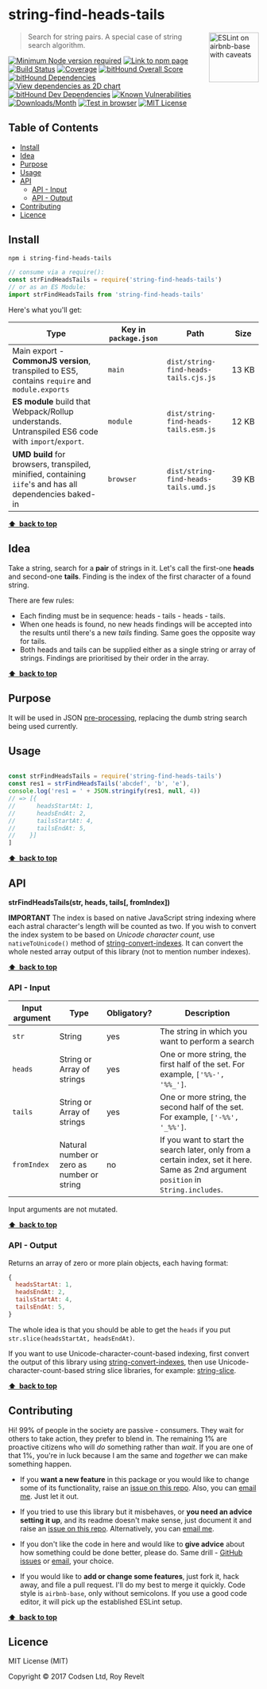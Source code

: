 # string-find-heads-tails

<a href="https://github.com/revelt/eslint-on-airbnb-base-badge" style="float: right; padding: 0 0 20px 20px;"><img src="https://cdn.rawgit.com/revelt/eslint-on-airbnb-base-badge/0c3e46c9/lint-badge.svg" alt="ESLint on airbnb-base with caveats" width="100" align="right"></a>

> Search for string pairs. A special case of string search algorithm.

[![Minimum Node version required][node-img]][node-url]
[![Link to npm page][npm-img]][npm-url]
[![Build Status][travis-img]][travis-url]
[![Coverage][cov-img]][cov-url]
[![bitHound Overall Score][overall-img]][overall-url]
[![bitHound Dependencies][deps-img]][deps-url]
[![View dependencies as 2D chart][deps2d-img]][deps2d-url]
[![bitHound Dev Dependencies][dev-img]][dev-url]
[![Known Vulnerabilities][vulnerabilities-img]][vulnerabilities-url]
[![Downloads/Month][downloads-img]][downloads-url]
[![Test in browser][runkit-img]][runkit-url]
[![MIT License][license-img]][license-url]

## Table of Contents

<!-- START doctoc generated TOC please keep comment here to allow auto update -->
<!-- DON'T EDIT THIS SECTION, INSTEAD RE-RUN doctoc TO UPDATE -->


- [Install](#install)
- [Idea](#idea)
- [Purpose](#purpose)
- [Usage](#usage)
- [API](#api)
  - [API - Input](#api---input)
  - [API - Output](#api---output)
- [Contributing](#contributing)
- [Licence](#licence)

<!-- END doctoc generated TOC please keep comment here to allow auto update -->

## Install

```bash
npm i string-find-heads-tails
```

```js
// consume via a require():
const strFindHeadsTails = require('string-find-heads-tails')
// or as an ES Module:
import strFindHeadsTails from 'string-find-heads-tails'
```

Here's what you'll get:

Type            | Key in `package.json` | Path  | Size
----------------|-----------------------|-------|--------
Main export - **CommonJS version**, transpiled to ES5, contains `require` and `module.exports` | `main`                | `dist/string-find-heads-tails.cjs.js` | 13&nbsp;KB
**ES module** build that Webpack/Rollup understands. Untranspiled ES6 code with `import`/`export`. | `module`              | `dist/string-find-heads-tails.esm.js` | 12&nbsp;KB
**UMD build** for browsers, transpiled, minified, containing `iife`'s and has all dependencies baked-in | `browser`            | `dist/string-find-heads-tails.umd.js` | 39&nbsp;KB

**[⬆ &nbsp;back to top](#)**

## Idea

Take a string, search for a **pair** of strings in it. Let's call the first-one **heads** and second-one **tails**. Finding is the index of the first character of a found string.

There are few rules:

* Each finding must be in sequence: heads - tails - heads - tails.
* When one heads is found, no new heads findings will be accepted into the results until there's a new _tails_ finding. Same goes the opposite way for tails.
* Both heads and tails can be supplied either as a single string or array of strings. Findings are prioritised by their order in the array.

**[⬆ &nbsp;back to top](#)**

## Purpose

It will be used in JSON [pre-processing](https://github.com/codsen/json-variables), replacing the dumb string search being used currently.

## Usage

```js

const strFindHeadsTails = require('string-find-heads-tails')
const res1 = strFindHeadsTails('abcdef', 'b', 'e'),
console.log('res1 = ' + JSON.stringify(res1, null, 4))
// => [{
//      headsStartAt: 1,
//      headsEndAt: 2,
//      tailsStartAt: 4,
//      tailsEndAt: 5,
//    }]
]
```

**[⬆ &nbsp;back to top](#)**

## API

**strFindHeadsTails(str, heads, tails\[, fromIndex])**

**IMPORTANT**
The index is based on native JavaScript string indexing where each astral character's length will be counted as two. If you wish to convert the index system to be based on _Unicode character count_, use `nativeToUnicode()` method of [string-convert-indexes](https://github.com/codsen/string-convert-indexes). It can convert the whole nested array output of this library (not to mention number indexes).

**[⬆ &nbsp;back to top](#)**

### API - Input

Input argument   | Type                                       | Obligatory? | Description
-----------------|--------------------------------------------|-------------|-----------
`str`            | String                                     | yes         | The string in which you want to perform a search
`heads`          | String or Array of strings                 | yes         | One or more string, the first half of the set. For example, `['%%-', '%%_']`.
`tails`          | String or Array of strings                 | yes         | One or more string, the second half of the set. For example, `['-%%', '_%%']`.
`fromIndex`      | Natural number or zero as number or string | no          | If you want to start the search later, only from a certain index, set it here. Same as 2nd argument `position` in `String.includes`.

Input arguments are not mutated.

**[⬆ &nbsp;back to top](#)**

### API - Output

Returns an array of zero or more plain objects, each having format:

```js
{
  headsStartAt: 1,
  headsEndAt: 2,
  tailsStartAt: 4,
  tailsEndAt: 5,
}
```

The whole idea is that you should be able to get the `heads` if you put `str.slice(headsStartAt, headsEndAt)`.

If you want to use Unicode-character-count-based indexing, first convert the output of this library using [string-convert-indexes](https://github.com/codsen/string-convert-indexes), then use Unicode-character-count-based string slice libraries, for example: [string-slice](https://www.npmjs.com/package/string-slice).

**[⬆ &nbsp;back to top](#)**

## Contributing

Hi! 99% of people in the society are passive - consumers. They wait for others to take action, they prefer to blend in. The remaining 1% are proactive citizens who will _do_ something rather than _wait_. If you are one of that 1%, you're in luck because I am the same and _together_ we can make something happen.

* If you **want a new feature** in this package or you would like to change some of its functionality, raise an [issue on this repo](https://github.com/codsen/string-find-heads-tails/issues). Also, you can [email me](mailto:roy@codsen.com). Just let it out.

* If you tried to use this library but it misbehaves, or **you need an advice setting it up**, and its readme doesn't make sense, just document it and raise an [issue on this repo](https://github.com/codsen/string-find-heads-tails/issues). Alternatively, you can [email me](mailto:roy@codsen.com).

* If you don't like the code in here and would like to **give advice** about how something could be done better, please do. Same drill - [GitHub issues](https://github.com/codsen/string-find-heads-tails/issues) or [email](mailto:roy@codsen.com), your choice.

* If you would like to **add or change some features**, just fork it, hack away, and file a pull request. I'll do my best to merge it quickly. Code style is `airbnb-base`, only without semicolons. If you use a good code editor, it will pick up the established ESLint setup.

**[⬆ &nbsp;back to top](#)**

## Licence

MIT License (MIT)

Copyright © 2017 Codsen Ltd, Roy Revelt

[node-img]: https://img.shields.io/node/v/string-find-heads-tails.svg?style=flat-square&label=works%20on%20node
[node-url]: https://www.npmjs.com/package/string-find-heads-tails

[npm-img]: https://img.shields.io/npm/v/string-find-heads-tails.svg?style=flat-square&label=release
[npm-url]: https://www.npmjs.com/package/string-find-heads-tails

[travis-img]: https://img.shields.io/travis/codsen/string-find-heads-tails.svg?style=flat-square
[travis-url]: https://travis-ci.org/codsen/string-find-heads-tails

[cov-img]: https://coveralls.io/repos/github/codsen/string-find-heads-tails/badge.svg?style=flat-square?branch=master
[cov-url]: https://coveralls.io/github/codsen/string-find-heads-tails?branch=master

[overall-img]: https://img.shields.io/bithound/code/github/codsen/string-find-heads-tails.svg?style=flat-square
[overall-url]: https://www.bithound.io/github/codsen/string-find-heads-tails

[deps-img]: https://img.shields.io/bithound/dependencies/github/codsen/string-find-heads-tails.svg?style=flat-square
[deps-url]: https://www.bithound.io/github/codsen/string-find-heads-tails/master/dependencies/npm

[deps2d-img]: https://img.shields.io/badge/deps%20in%202D-see_here-08f0fd.svg?style=flat-square
[deps2d-url]: http://npm.anvaka.com/#/view/2d/string-find-heads-tails

[dev-img]: https://img.shields.io/bithound/devDependencies/github/codsen/string-find-heads-tails.svg?style=flat-square
[dev-url]: https://www.bithound.io/github/codsen/string-find-heads-tails/master/dependencies/npm

[vulnerabilities-img]: https://snyk.io/test/github/codsen/string-find-heads-tails/badge.svg?style=flat-square
[vulnerabilities-url]: https://snyk.io/test/github/codsen/string-find-heads-tails

[downloads-img]: https://img.shields.io/npm/dm/string-find-heads-tails.svg?style=flat-square
[downloads-url]: https://npmcharts.com/compare/string-find-heads-tails

[runkit-img]: https://img.shields.io/badge/runkit-test_in_browser-a853ff.svg?style=flat-square
[runkit-url]: https://npm.runkit.com/string-find-heads-tails

[license-img]: https://img.shields.io/npm/l/string-find-heads-tails.svg?style=flat-square
[license-url]: https://github.com/codsen/string-find-heads-tails/blob/master/license.md
